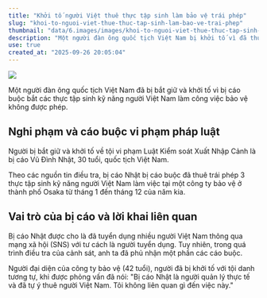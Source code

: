 ```yaml
---
title: "Khởi tố người Việt thuê thực tập sinh làm bảo vệ trái phép"
slug: "khoi-to-nguoi-viet-thue-thuc-tap-sinh-lam-bao-ve-trai-phep"
thumbnail: "data/6.images/images/khoi-to-nguoi-viet-thue-thuc-tap-sinh-lam-bao-ve-trai-phep.webp"
description: "Một người đàn ông quốc tịch Việt Nam bị khởi tố vì đã thuê các thực tập sinh Việt Nam làm công việc bảo vệ trái phép."
use: true
created_at: "2025-09-26 20:05:04"
---
```


![](/images/20250926-90022356-kantelev-000-1-view.webp)

Một người đàn ông quốc tịch Việt Nam đã bị bắt giữ và khởi tố vì bị cáo buộc bắt các thực tập sinh kỹ năng người Việt Nam làm công việc bảo vệ không được phép.

## Nghi phạm và cáo buộc vi phạm pháp luật

Người bị bắt giữ và khởi tố về tội vi phạm Luật Kiểm soát Xuất Nhập Cảnh là bị cáo Vũ Đình Nhật, 30 tuổi, quốc tịch Việt Nam.

Theo các nguồn tin điều tra, bị cáo Nhật bị cáo buộc đã thuê trái phép 3 thực tập sinh kỹ năng người Việt Nam làm việc tại một công ty bảo vệ ở thành phố Osaka từ tháng 1 đến tháng 12 của năm kia.

## Vai trò của bị cáo và lời khai liên quan

Bị cáo Nhật được cho là đã tuyển dụng nhiều người Việt Nam thông qua mạng xã hội (SNS) với tư cách là người tuyển dụng. Tuy nhiên, trong quá trình điều tra của cảnh sát, anh ta đã phủ nhận một phần các cáo buộc.

Người đại diện của công ty bảo vệ (42 tuổi), người đã bị khởi tố với tội danh tương tự, khi được phỏng vấn đã nói: "Bị cáo Nhật là người quản lý thực tế và đã tự ý thuê người Việt Nam. Tôi không liên quan gì đến việc này."
